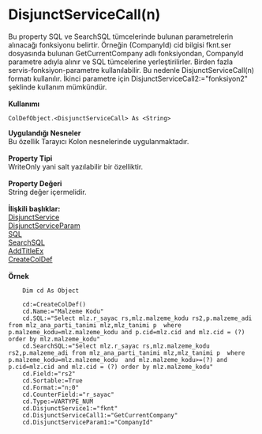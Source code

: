 # DisjunctServiceCall(n)

Bu property SQL ve SearchSQL tümcelerinde bulunan parametrelerin alınacağı fonksiyonu belirtir. Örneğin (CompanyId) cid bilgisi fknt.ser dosyasında bulunan GetCurrentCompany adlı fonksiyondan, CompanyId parametre adıyla alınır ve SQL tümcelerine yerleştirilirler. Birden fazla servis-fonksiyon-parametre kullanılabilir. Bu nedenle DisjunctServiceCall(n) formatı kullanılır. İkinci parametre için DisjunctServiceCall2:="fonksiyon2" şeklinde kullanım mümkündür.\
\
**Kullanımı**

```
ColDefObject.<DisjunctServiceCall> As <String>
```

**Uygulandığı Nesneler**\
Bu özellik Tarayıcı Kolon nesnelerinde uygulanmaktadır.\
\
**Property Tipi**\
WriteOnly yani salt yazılabilir bir özelliktir.\
\
**Property Değeri**\
String değer içermelidir.\
\
**İlişkili başlıklar:**\
[DisjunctService](disjunctservice-n.md)\
[DisjunctServiceParam](disjunctserviceparam-n.md)\
[SQL](sql.md)\
[SearchSQL](searchsql.md)\
[AddTitleEx](../metotlar/addtitleex.md)\
[CreateColDef](../fonksiyonlar/createcoldef.md)\
\
**Örnek**

```
    Dim cd As Object

    cd:=CreateColDef()
    cd.Name:="Malzeme Kodu"
    cd.SQL:="Select mlz.r_sayac rs,mlz.malzeme_kodu rs2,p.malzeme_adi from mlz_ana_parti_tanimi mlz,mlz_tanimi p  where p.malzeme_kodu=mlz.malzeme_kodu and p.cid=mlz.cid and mlz.cid = (?) order by mlz.malzeme_kodu"
    cd.SearchSQL:="Select mlz.r_sayac rs,mlz.malzeme_kodu rs2,p.malzeme_adi from mlz_ana_parti_tanimi mlz,mlz_tanimi p  where p.malzeme_kodu=mlz.malzeme_kodu  and mlz.malzeme_kodu>=(?) and  p.cid=mlz.cid and mlz.cid = (?) order by mlz.malzeme_kodu" 
    cd.Field:="rs2"
    cd.Sortable:=True
    cd.Format:="n;0"
    cd.CounterField:="r_sayac"
    cd.Type:=VARTYPE_NUM
    cd.DisjunctService1:="fknt"
    cd.DisjunctServiceCall1:="GetCurrentCompany"
    cd.DisjunctServiceParam1:="CompanyId"
```
